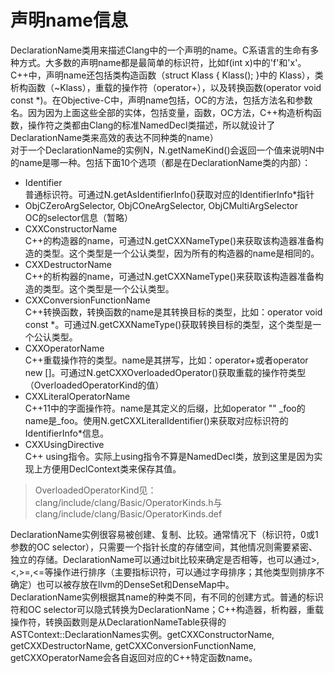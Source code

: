 
# 声明name信息
DeclarationName类用来描述Clang中的一个声明的name。C系语言的生命有多种方式。大多数的声明name都是最简单的标识符，比如f(int x)中的'f'和'x'。C++中，声明name还包括类构造函数（struct Klass { Klass(); }中的 Klass），类析构函数（~Klass），重载的操作符（operator+），以及转换函数(operator void const *)。在Objective-C中，声明name包括，OC的方法，包括方法名和参数名。因为因为上面这些全部的实体，包括变量，函数，OC方法，C++构造析构函数，操作符之类都由Clang的标准NamedDecl类描述，所以就设计了DeclarationName类来高效的表达不同种类的name）  
对于一个DeclarationName的实例N，N.getNameKind()会返回一个值来说明N中的name是哪一种。包括下面10个选项（都是在DeclarationName类的内部）：
- Identifier  
普通标识符。可通过N.getAsIdentifierInfo()获取对应的IdentifierInfo*指针
- ObjCZeroArgSelector, ObjCOneArgSelector, ObjCMultiArgSelector  
OC的selector信息（暂略）
- CXXConstructorName  
C++的构造器的name，可通过N.getCXXNameType()来获取该构造器准备构造的类型。这个类型是一个公认类型，因为所有的构造器的name是相同的。
- CXXDestructorName  
C++的析构器的name，可通过N.getCXXNameType()来获取该构造器准备构造的类型。这个类型是一个公认类型。
- CXXConversionFunctionName  
C++转换函数，转换函数的name是其转换目标的类型，比如：operator void const *。可通过N.getCXXNameType()获取转换目标的类型，这个类型是一个公认类型。
- CXXOperatorName     
C++重载操作符的类型。name是其拼写，比如：operator+或者operator new []。可通过N.getCXXOverloadedOperator()获取重载的操作符类型（OverloadedOperatorKind的值）
- CXXLiteralOperatorName  
C++11中的字面操作符。name是其定义的后缀，比如operator "" _foo的name是_foo。使用N.getCXXLiteralIdentifier()来获取对应标识符的IdentifierInfo*信息。  
- CXXUsingDirective  
C++ using指令。实际上using指令不算是NamedDecl类，放到这里是因为实现上方便用DeclContext类来保存其值。

> OverloadedOperatorKind见：clang/include/clang/Basic/OperatorKinds.h与clang/include/clang/Basic/OperatorKinds.def

DeclarationName实例很容易被创建、复制、比较。通常情况下（标识符，0或1参数的OC selector），只需要一个指针长度的存储空间，其他情况则需要紧密、独立的存储。DeclarationName可以通过bit比较来确定是否相等，也可以通过>,<,>=,<=等操作进行排序（主要指标识符，可以通过字母排序；其他类型则排序不确定）也可以被存放在llvm的DenseSet和DenseMap中。  
DeclarationName实例根据其name的种类不同，有不同的创建方式。普通的标识符和OC selector可以隐式转换为DeclarationName；C++构造器，析构器，重载操作符，转换函数则是从DeclarationNameTable获得的ASTContext::DeclarationNames实例。getCXXConstructorName, getCXXDestructorName, getCXXConversionFunctionName, getCXXOperatorName会各自返回对应的C++特定函数name。  